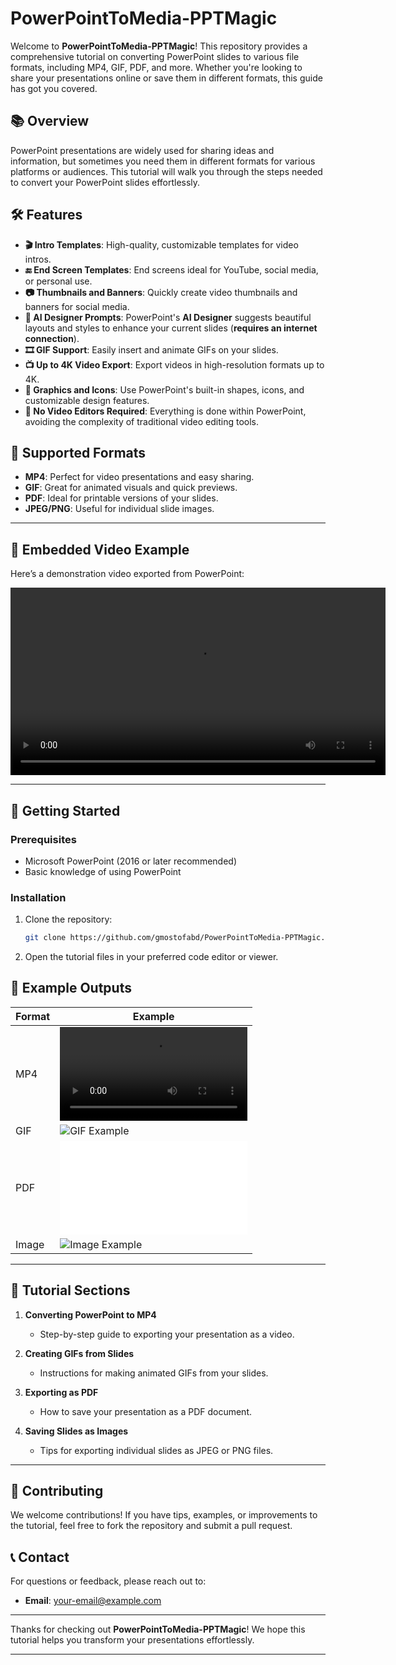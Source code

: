 # PowerPointToMedia-PPTMagic

Welcome to **PowerPointToMedia-PPTMagic**! This repository provides a comprehensive tutorial on converting PowerPoint slides to various file formats, including MP4, GIF, PDF, and more. Whether you're looking to share your presentations online or save them in different formats, this guide has got you covered.

## 📚 Overview

PowerPoint presentations are widely used for sharing ideas and information, but sometimes you need them in different formats for various platforms or audiences. This tutorial will walk you through the steps needed to convert your PowerPoint slides effortlessly.

## 🛠️ Features

- **🎬 Intro Templates**: High-quality, customizable templates for video intros.
- **🔚 End Screen Templates**: End screens ideal for YouTube, social media, or personal use.
- **📷 Thumbnails and Banners**: Quickly create video thumbnails and banners for social media.
- **🤖 AI Designer Prompts**: PowerPoint's **AI Designer** suggests beautiful layouts and styles to enhance your current slides (**requires an internet connection**).
- **🎞 GIF Support**: Easily insert and animate GIFs on your slides.
- **📺 Up to 4K Video Export**: Export videos in high-resolution formats up to 4K.
- **🎨 Graphics and Icons**: Use PowerPoint's built-in shapes, icons, and customizable design features.
- **🚫 No Video Editors Required**: Everything is done within PowerPoint, avoiding the complexity of traditional video editing tools.

## 🔧 Supported Formats

- **MP4**: Perfect for video presentations and easy sharing.
- **GIF**: Great for animated visuals and quick previews.
- **PDF**: Ideal for printable versions of your slides.
- **JPEG/PNG**: Useful for individual slide images.

---

## 🎥 Embedded Video Example

Here’s a demonstration video exported from PowerPoint:

<video controls width="600">
  <source src="https://raw.githubusercontent.com/gmostofabd/PowerPointToMedia-PPTMagic/main/assets/melabBD%20Intro_PowerPoint_4.0S.mp4" type="video/mp4">
  Your browser does not support the video tag.
</video>

---

## 📖 Getting Started

### Prerequisites

- Microsoft PowerPoint (2016 or later recommended)
- Basic knowledge of using PowerPoint

### Installation

1. Clone the repository:
   ```bash
   git clone https://github.com/gmostofabd/PowerPointToMedia-PPTMagic.git
   ```
2. Open the tutorial files in your preferred code editor or viewer.

## 📸 Example Outputs

| Format | Example |
|--------|---------|
| MP4    | ![MP4 Example](https://raw.githubusercontent.com/gmostofabd/PowerPointToMedia-PPTMagic/main/assets/melabBD%20Intro_PowerPoint_4.0S.mp4) |
| GIF    | ![GIF Example](link-to-your-example.gif) |
| PDF    | ![PDF Example](link-to-your-example.pdf) |
| Image  | ![Image Example](link-to-your-example.png) |

---

## 📖 Tutorial Sections

1. **Converting PowerPoint to MP4**
   - Step-by-step guide to exporting your presentation as a video.

2. **Creating GIFs from Slides**
   - Instructions for making animated GIFs from your slides.

3. **Exporting as PDF**
   - How to save your presentation as a PDF document.

4. **Saving Slides as Images**
   - Tips for exporting individual slides as JPEG or PNG files.

---

## 💬 Contributing

We welcome contributions! If you have tips, examples, or improvements to the tutorial, feel free to fork the repository and submit a pull request.

## 📞 Contact

For questions or feedback, please reach out to:

- **Email**: [your-email@example.com](mailto:your-email@example.com)

---

Thanks for checking out **PowerPointToMedia-PPTMagic**! We hope this tutorial helps you transform your presentations effortlessly.

---
